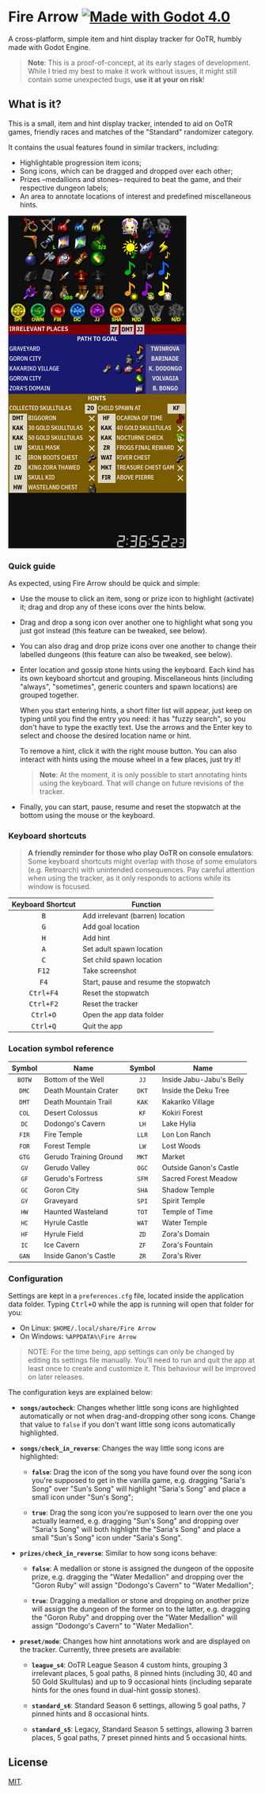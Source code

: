 # Fire Arrow [![Made with Godot 4.0][badge]][godot]

A cross-platform, simple item and hint display tracker for OoTR, humbly made
with Godot Engine.

> **Note**: This is a proof-of-concept, at its early stages of development.
> While I tried my best to make it work without issues, it might still contain
> some unexpected bugs, **use it at your on risk**!


## What is it?

This is a small, item and hint display tracker, intended to aid on OoTR games,
friendly races and matches of the "Standard" randomizer category.

It contains the usual features found in similar trackers, including:

- Highlightable progression item icons;
- Song icons, which can be dragged and dropped over each other;
- Prizes –medallions and stones– required to beat the game, and their respective
  dungeon labels;
- An area to annotate locations of interest and predefined miscellaneous hints.

![Screenshot](etc/images/sample.png)

### Quick guide

As expected, using Fire Arrow should be quick and simple:

- Use the mouse to click an item, song or prize icon to highlight (activate)
  it; drag and drop any of these icons over the hints below.

- Drag and drop a song icon over another one to highlight what song you
  just got instead (this feature can be tweaked, see below).

- You can also drag and drop prize icons over one another to change their
  labelled dungeons (this feature can also be tweaked, see below).

- Enter location and gossip stone hints using the keyboard. Each kind has its
  own keyboard shortcut and grouping. Miscellaneous hints (including "always",
  "sometimes", generic counters and spawn locations) are grouped together.

  When you start entering hints, a short filter list will appear, just keep on
  typing until you find the entry you need: it has "fuzzy search", so you don't
  have to type the exactly text. Use the arrows and the Enter key to select and
  choose the desired location name or hint.

  To remove a hint, click it with the right mouse button. You can also interact
  with hints using the mouse wheel in a few places, just try it!

  > **Note**: At the moment, it is only possible to start annotating hints using
  > the keyboard. That will change on future revisions of the tracker.

- Finally, you can start, pause, resume and reset the stopwatch at the bottom
  using the mouse or the keyboard.


### Keyboard shortcuts

> **A friendly reminder for those who play OoTR on console emulators**:
> Some keyboard shortcuts might overlap with those of some emulators (e.g.
> Retroarch) with unintended consequences. Pay careful attention when using the
> tracker, as it only responds to actions while its window is focused.

| Keyboard Shortcut  | Function                              |
|:------------------:|---------------------------------------|
| <kbd>B</kbd>       | Add irrelevant (barren) location      |
| <kbd>G</kbd>       | Add goal location                     |
| <kbd>H</kbd>       | Add hint                              |
| <kbd>A</kbd>       | Set adult spawn location              |
| <kbd>C</kbd>       | Set child spawn location              |
| <kbd>F12</kbd>     | Take screenshot                       |
| <kbd>F4</kbd>      | Start, pause and resume the stopwatch |
| <kbd>Ctrl+F4</kbd> | Reset the stopwatch                   |
| <kbd>Ctrl+F2</kbd> | Reset the tracker                     |
| <kbd>Ctrl+O</kbd>  | Open the app data folder              |
| <kbd>Ctrl+Q</kbd>  | Quit the app                          |


### Location symbol reference

| Symbol | Name                     | Symbol | Name                     |
|:------:|--------------------------|:------:|--------------------------|
| `BOTW` | Bottom of the Well       | `JJ`   | Inside Jabu-Jabu's Belly |
| `DMC`  | Death Mountain Crater    | `DKT`  | Inside the Deku Tree     |
| `DMT`  | Death Mountain Trail     | `KAK`  | Kakariko Village         |
| `COL`  | Desert Colossus          | `KF`   | Kokiri Forest            |
| `DC`   | Dodongo's Cavern         | `LH`   | Lake Hylia               |
| `FIR`  | Fire Temple              | `LLR`  | Lon Lon Ranch            |
| `FOR`  | Forest Temple            | `LW`   | Lost Woods               |
| `GTG`  | Gerudo Training Ground   | `MKT`  | Market                   |
| `GV`   | Gerudo Valley            | `OGC`  | Outside Ganon's Castle   |
| `GF`   | Gerudo's Fortress        | `SFM`  | Sacred Forest Meadow     |
| `GC`   | Goron City               | `SHA`  | Shadow Temple            |
| `GY`   | Graveyard                | `SPI`  | Spirit Temple            |
| `HW`   | Haunted Wasteland        | `TOT`  | Temple of Time           |
| `HC`   | Hyrule Castle            | `WAT`  | Water Temple             |
| `HF`   | Hyrule Field             | `ZD`   | Zora's Domain            |
| `IC`   | Ice Cavern               | `ZF`   | Zora's Fountain          |
| `GAN`  | Inside Ganon's Castle    | `ZR`   | Zora's River             |


### Configuration

Settings are kept in a `preferences.cfg` file, located inside the application
data folder. Typing <kbd>Ctrl+O</kbd> while the app is running will open that
folder for you:

- On Linux: `$HOME/.local/share/Fire Arrow`
- On Windows: `%APPDATA%\Fire Arrow`

> NOTE: For the time being, app settings can only be changed by editing its
> settings file manually. You'll need to run and quit the app at least once to
> create and customize it. This behaviour will be improved on later releases.

The configuration keys are explained below:

- **`songs/autocheck`**: Changes whether little song icons are highlighted
  automatically or not when drag-and-dropping other song icons. Change that
  value to `false` if you don't want little song icons automatically
  highlighted.

- **`songs/check_in_reverse`**: Changes the way little song icons are
  highlighted:

  - **`false`**: Drag the icon of the song you have found over the song icon
    you're supposed to get in the vanilla game, e.g. dragging "Saria's Song"
    over "Sun's Song" will highlight "Saria's Song" and place a small icon under
    "Sun's Song";

  - **`true`**: Drag the song icon you're supposed to learn over the one you
    actually learned, e.g. dragging "Sun's Song" and dropping over "Saria's
    Song" will both highlight the "Saria's Song" and place a small "Sun's Song"
    icon under "Saria's Song".

- **`prizes/check_in_reverse`**: Similar to how song icons behave:

  - **`false`**: A medallion or stone is assigned the dungeon of the opposite
    prize, e.g. dragging the "Water Medallion" and dropping over the "Goron
    Ruby" will assign "Dodongo's Cavern" to "Water Medallion";

  - **`true`**: Dragging a medallion or stone and dropping on another prize will
    assign the dungeon of the former on to the latter, e.g. dragging the "Goron
    Ruby" and dropping over the "Water Medallion" will assign "Dodongo's Cavern"
    to "Water Medallion".

- **`preset/mode`**: Changes how hint annotations work and are displayed on the
  tracker. Currently, three presets are available:

  - **`league_s4`**: OoTR League Season 4 custom hints, grouping 3 irrelevant
    places, 5 goal paths, 8 pinned hints (including 30, 40 and 50 Gold
    Skulltulas) and up to 9 occasional hints (including separate hints for the
    ones found in dual-hint gossip stones).

  - **`standard_s6`**: Standard Season 6 settings, allowing 5 goal paths, 7
    pinned hints and 8 occasional hints.

  - **`standard_s5`**: Legacy, Standard Season 5 settings, allowing 3 barren
    places, 5 goal paths, 7 preset pinned hints and 5 occasional hints.


## License

[MIT](LICENSE.md).


[badge]: https://flat.badgen.net/badge/made%20with/Godot%204.0/478cbf
[godot]: https://godotengine.org/
